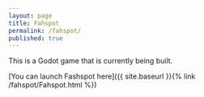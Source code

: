 ```yaml
---
layout: page
title: Fahspot
permalink: /fahspot/
published: true
---
```


This is a Godot game that is currently being built.


[You can launch Fashspot here]({{ site.baseurl }}{% link /fahspot/Fahspot.html %})